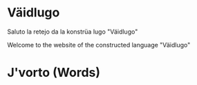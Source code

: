 # Väidlugo
Saluto la retejo da la konstrüa lugo "Väidlugo"

Welcome to the website of the constructed language "Väidlugo"
# J'vorto (Words)
